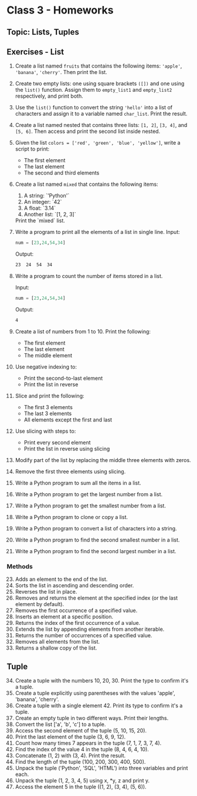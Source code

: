 # Class 3 - Homeworks

## Topic: Lists, Tuples

## Exercises - List
1. Create a list named `fruits` that contains the following items: `'apple'`, `'banana'`, `'cherry'`. Then print the list.
2. Create two empty lists: one using square brackets `([])` and one using the `list()` function. Assign them to `empty_list1` and `empty_list2` respectively, and print both.
3. Use the `list()` function to convert the string `'hello'` into a list of characters and assign it to a variable named `char_list`. Print the result.
4. Create a list named nested that contains three lists: `[1, 2]`, `[3, 4]`, and `[5, 6]`. Then access and print the second list inside nested.
5. Given the list `colors = ['red', 'green', 'blue', 'yellow']`, write a script to print:
    <ul>
        <li>The first element</li>
        <li>The last element</li>
        <li>The second and third elements</li>
    </ul> 
6. Create a list named `mixed` that contains the following items:
    <ol>
        <li>A string: `'Python'`</li>
        <li>An integer: `42`</li>
        <li>A float: `3.14`</li>
        <li>Another list: `[1, 2, 3]`</li>
    </ol>
    Print the `mixed` list.

7. Write a program to print all the elements of a list in single line.
    Input: 
    ```python
    num = [23,24,54,34] 
    ```

    Output:
    ```bash
    23  24  54  34
    ```


8. Write a program to count the number of items stored in a list.

    Input: 
    ```python
    num = [23,24,54,34] 
    ```

    Output:
    ```bash
    4
    ```
9. Create a list of numbers from 1 to 10. Print the following:  
    - The first element  
    - The last element  
    - The middle element  

10. Use negative indexing to:
    - Print the second-to-last element
    - Print the list in reverse

11. Slice and print the following:
    - The first 3 elements
    - The last 3 elements
    - All elements except the first and last
12. Use slicing with steps to:
    - Print every second element
    - Print the list in reverse using slicing
13. Modify part of the list by replacing the middle three elements with zeros.
14. Remove the first three elements using slicing.
16. Write a Python program to sum all the items in a list. 
17. Write a Python program to get the largest number from a list. 
18. Write a Python program to get the smallest number from a list. 
19. Write a Python program to clone or copy a list. 
20. Write a Python program to convert a list of characters into a string. 
21. Write a Python program to find the second smallest number in a list. 
22. Write a Python program to find the second largest number in a list. 

### Methods
23. Adds an element to the end of the list.
24. Sorts the list in ascending and descending order.
25. Reverses the list in place.
26. Removes and returns the element at the specified index (or the last element by default).
27. Removes the first occurrence of a specified value.
28. Inserts an element at a specific position.
29. Returns the index of the first occurrence of a value.
30. Extends the list by appending elements from another iterable.
31. Returns the number of occurrences of a specified value.
32. Removes all elements from the list.
33. Returns a shallow copy of the list.

## Tuple
34. Create a tuple with the numbers 10, 20, 30. Print the type to confirm it's a tuple.  
35. Create a tuple explicitly using parentheses with the values 'apple', 'banana', 'cherry'.
36. Create a tuple with a single element 42. Print its type to confirm it's a tuple.
37. Create an empty tuple in two different ways. Print their lengths.
38. Convert the list ['a', 'b', 'c'] to a tuple.
39. Access the second element of the tuple (5, 10, 15, 20).
40. Print the last element of the tuple (3, 6, 9, 12).
41. Count how many times 7 appears in the tuple (7, 1, 7, 3, 7, 4).
42. Find the index of the value 4 in the tuple (8, 4, 6, 4, 10).
43. Concatenate (1, 2) with (3, 4). Print the result.
44. Find the length of the tuple (100, 200, 300, 400, 500).
45. Unpack the tuple ('Python', 'SQL', 'HTML') into three variables and print each.
46. Unpack the tuple (1, 2, 3, 4, 5) using x, *y, z and print y.
47. Access the element 5 in the tuple ((1, 2), (3, 4), (5, 6)).